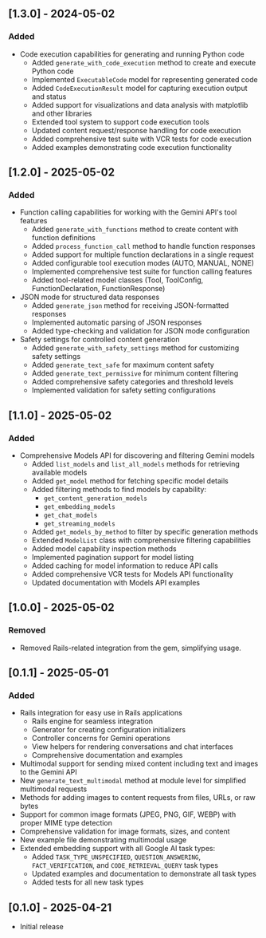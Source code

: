 ## [1.3.0] - 2024-05-02

### Added

- Code execution capabilities for generating and running Python code
  - Added `generate_with_code_execution` method to create and execute Python code
  - Implemented `ExecutableCode` model for representing generated code
  - Added `CodeExecutionResult` model for capturing execution output and status
  - Added support for visualizations and data analysis with matplotlib and other libraries
  - Extended tool system to support code execution tools
  - Updated content request/response handling for code execution
  - Added comprehensive test suite with VCR tests for code execution
  - Added examples demonstrating code execution functionality

## [1.2.0] - 2025-05-02

### Added

- Function calling capabilities for working with the Gemini API's tool features
  - Added `generate_with_functions` method to create content with function definitions
  - Added `process_function_call` method to handle function responses
  - Added support for multiple function declarations in a single request
  - Added configurable tool execution modes (AUTO, MANUAL, NONE)
  - Implemented comprehensive test suite for function calling features
  - Added tool-related model classes (Tool, ToolConfig, FunctionDeclaration, FunctionResponse)
- JSON mode for structured data responses
  - Added `generate_json` method for receiving JSON-formatted responses
  - Implemented automatic parsing of JSON responses
  - Added type-checking and validation for JSON mode configuration
- Safety settings for controlled content generation
  - Added `generate_with_safety_settings` method for customizing safety settings
  - Added `generate_text_safe` for maximum content safety
  - Added `generate_text_permissive` for minimum content filtering
  - Added comprehensive safety categories and threshold levels
  - Implemented validation for safety setting configurations

## [1.1.0] - 2025-05-02

### Added

- Comprehensive Models API for discovering and filtering Gemini models
  - Added `list_models` and `list_all_models` methods for retrieving available models
  - Added `get_model` method for fetching specific model details
  - Added filtering methods to find models by capability:
    - `get_content_generation_models`
    - `get_embedding_models`
    - `get_chat_models`
    - `get_streaming_models`
  - Added `get_models_by_method` to filter by specific generation methods
  - Extended `ModelList` class with comprehensive filtering capabilities
  - Added model capability inspection methods
  - Implemented pagination support for model listing
  - Added caching for model information to reduce API calls
  - Added comprehensive VCR tests for Models API functionality
  - Updated documentation with Models API examples

## [1.0.0] - 2025-05-02

### Removed

- Removed Rails-related integration from the gem, simplifying usage.

## [0.1.1] - 2025-05-01

### Added

- Rails integration for easy use in Rails applications
  - Rails engine for seamless integration
  - Generator for creating configuration initializers
  - Controller concerns for Gemini operations
  - View helpers for rendering conversations and chat interfaces
  - Comprehensive documentation and examples
- Multimodal support for sending mixed content including text and images to the Gemini API
- New `generate_text_multimodal` method at module level for simplified multimodal requests
- Methods for adding images to content requests from files, URLs, or raw bytes
- Support for common image formats (JPEG, PNG, GIF, WEBP) with proper MIME type detection
- Comprehensive validation for image formats, sizes, and content
- New example file demonstrating multimodal usage
- Extended embedding support with all Google AI task types:
  - Added `TASK_TYPE_UNSPECIFIED`, `QUESTION_ANSWERING`, `FACT_VERIFICATION`, and `CODE_RETRIEVAL_QUERY` task types
  - Updated examples and documentation to demonstrate all task types
  - Added tests for all new task types

## [0.1.0] - 2025-04-21

- Initial release
